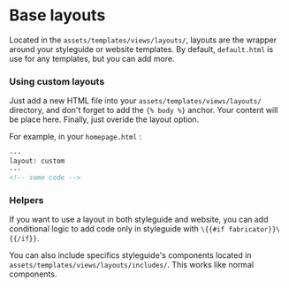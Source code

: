 # Base layouts

Located in the `assets/templates/views/layouts/`, layouts are the wrapper around your styleguide or website templates. By default, `default.html` is use for any templates, but you can add more.

### Using custom layouts

Just add a new HTML file into your `assets/templates/views/layouts/` directory, and don't forget to add the `{% body %}` anchor. Your content will be place here. Finally, just overide the layout option.

For example, in your `homepage.html` :

````html
---
layout: custom
---
<!-- some code -->
````

### Helpers

If you want to use a layout in both styleguide and website, you can add conditional logic to add code only in styleguide with `\{{#if fabricator}}\{{/if}}`.

You can also include specifics styleguide's components located in `assets/templates/views/layouts/includes/`. This works like normal components.

